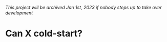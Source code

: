 _This project will be archived Jan 1st, 2023 if nobody steps up to take over development_

# Can X cold-start?
